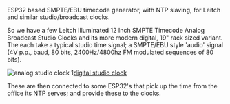 ESP32 based SMPTE/EBU timecode generator, with NTP slaving, for Leitch and similar studio/broadcast clocks.

So we have a few  Leitch Illuminated 12 Inch SMPTE Timecode Analog Broadcast Studio Clocks and its more
modern digital, 19" rack sized variant. The each take a typical studio time signal; a SMPTE/EBU style
'audio' signal (4V p.p., baud, 80 bits, 2400Hz/4800hz FM modulated sequences of 80 bits).

![analog studio clock](/images/analog.jpg) 1[digital studio clock](/images/digital.png)

These are then connected to some ESP32's that pick up the time from the office its NTP
serves; and provide these to the clocks.


